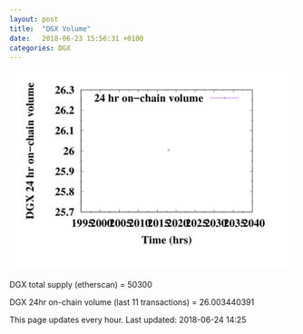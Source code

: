 ```yaml
---
layout: post
title:  "DGX Volume"
date:   2018-06-23 15:56:31 +0100
categories: DGX
---
```


![DGX volume graph](dgxvolume_scripts/out.png)


DGX total supply (etherscan) = 50300

DGX 24hr on-chain volume (last 11 transactions) = 26.003440391

This page updates every hour. Last updated:
2018-06-24 14:25

